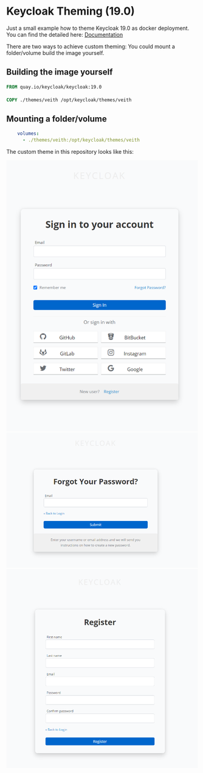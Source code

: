 # Keycloak Theming (19.0)

Just a small example how to theme Keycloak 19.0 as docker deployment. You can find the detailed here: [Documentation](https://www.keycloak.org/docs/latest/server_development/index.html#_themes)

There are two ways to achieve custom theming: You could mount a folder/volume build the image yourself.

## Building the image yourself

```Dockerfile
FROM quay.io/keycloak/keycloak:19.0

COPY ./themes/veith /opt/keycloak/themes/veith
```

## Mounting a folder/volume

```yml
    volumes:
      - ./themes/veith:/opt/keycloak/themes/veith
```

The custom theme in this repository looks like this:

![img](./doc/login.png)
![img](./doc/register.png)
![img](./doc/forgot-pw.png)
